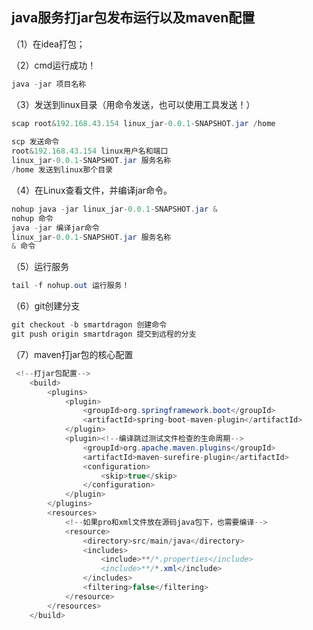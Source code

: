 ## java服务打jar包发布运行以及maven配置

（1）在idea打包；

（2）cmd运行成功！

```java
java -jar 项目名称
```

（3）发送到linux目录（用命令发送，也可以使用工具发送！）

```java
scap root&192.168.43.154 linux_jar-0.0.1-SNAPSHOT.jar /home
    
scp 发送命令
root&192.168.43.154 linux用户名和端口
linux_jar-0.0.1-SNAPSHOT.jar 服务名称
/home 发送到linux那个目录
```



（4）在Linux查看文件，并编译jar命令。

```java
nohup java -jar linux_jar-0.0.1-SNAPSHOT.jar &
nohup 命令
java -jar 编译jar命令
linux_jar-0.0.1-SNAPSHOT.jar 服务名称
& 命令
```

（5）运行服务

```java
tail -f nohup.out 运行服务！
```

（6）git创建分支

```java
git checkout -b smartdragon 创建命令
git push origin smartdragon 提交到远程的分支
```

（7）maven打jar包的核心配置

```java
 <!--打jar包配置-->
    <build>
        <plugins>
            <plugin>
                <groupId>org.springframework.boot</groupId>
                <artifactId>spring-boot-maven-plugin</artifactId>
            </plugin>
            <plugin><!--编译跳过测试文件检查的生命周期-->
                <groupId>org.apache.maven.plugins</groupId>
                <artifactId>maven-surefire-plugin</artifactId>
                <configuration>
                    <skip>true</skip>
                </configuration>
            </plugin>
        </plugins>
        <resources>
            <!--如果pro和xml文件放在源码java包下，也需要编译-->
            <resource>
                <directory>src/main/java</directory>
                <includes>
                    <include>**/*.properties</include>
                    <include>**/*.xml</include>
                </includes>
                <filtering>false</filtering>
            </resource>
        </resources>
    </build>
```

